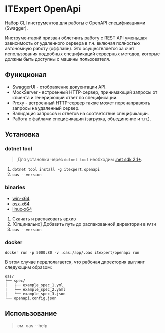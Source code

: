 # ITExpert OpenApi 

Набор CLI инструментов для работы с OpenAPI спецификациями (Swagger).

Инструментарий призван облегчить работу с REST API уменьшая зависимость от удаленного сервера в т.ч. включая полностью автономную работу (оффлайн).
Это осуществляется за счет использования подробных спецификаций серверных методов, которые должны быть доступны с машины пользователя. 

## Функционал

* SwaggerUI - отображение докуентации API.
* MockServer - встроенный HTTP-сервер, принимающий запросы от клиента и генерирющий ответ по спецификации.
* Proxy - встроенный HTTP-сервер также может перенаправлять запросы на удаленный сервер.
* Валидация запросов и ответов на соответствие спецификации.
* Работа с файлами спецификации (загрузка, объединение и т.п.).

## Установка

### dotnet tool

> Для установки через `dotnet tool` необходим [.net sdk 2.1+](https://www.microsoft.com/net/download/dotnet-core/2.1).

1. `dotnet tool install -g itexpert.openapi`
2. `oas --version`

### binaries

* [win-x64](https://git.itexpert.ru/ITExpert/ITExpert.OpenApi/-/jobs/artifacts/master/download?job=win-x64)
* [osx-x64](https://git.itexpert.ru/ITExpert/ITExpert.OpenApi/-/jobs/artifacts/master/download?job=osx-x64)
* [linux-x64](https://git.itexpert.ru/ITExpert/ITExpert.OpenApi/-/jobs/artifacts/master/download?job=linux-x64)

1. Скачать и распаковать архив
2. [Опцинально] Добавить путь до распакованной директории в `PATH`
3. `oas --version`

### docker

`docker run -p 5000:80 -v .oas:/app/.oas itexpert/openapi run`

В этом случае пердполагается, что рабочая директория выгляит следующим образом:

```
oas/
├── spec/
|   ├── example_spec_1.yml
|   └── example_spec_2.yaml
|   └── example_spec_3.json
└── openapi.config.json

```

## Использование

> см. oas --help